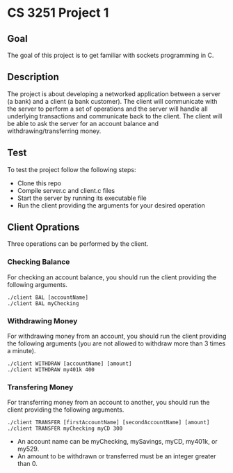 # CS 3251 Project 1

## Goal

The goal of this project is to get familiar with sockets programming in C.

## Description

The project is about developing a networked application between a server (a bank) and a client (a bank customer). The client will communicate with the server to perform a set of operations and the server will handle all underlying transactions and communicate back to the client. The client will be able to ask the server for an account balance and withdrawing/transferring money.

## Test

To test the project follow the following steps:

- Clone this repo
- Compile server.c and client.c files
- Start the server by running its executable file
- Run the client providing the arguments for your desired operation

## Client Oprations

Three operations can be performed by the client.

### Checking Balance

For checking an account balance, you should run the client providing the following arguments.

    ./client BAL [accountName]
    ./client BAL myChecking

### Withdrawing Money

For withdrawing money from an account, you should run the client providing the following arguments (you are not allowed to withdraw more than 3 times a minute).

    ./client WITHDRAW [accountName] [amount]
    ./client WITHDRAW my401k 400

### Transfering Money

For transferring money from an account to another, you should run the client providing the following arguments.

    ./client TRANSFER [firstAccountName] [secondAccountName] [amount]
    ./client TRANSFER myChecking myCD 300

- An account name can be myChecking, mySavings, myCD, my401k, or my529.
- An amount to be withdrawn or transferred must be an integer greater than 0.

